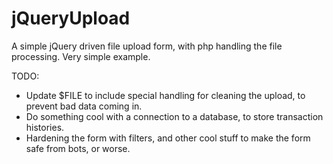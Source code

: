 jQueryUpload
============

A simple jQuery driven file upload form, with php handling the file processing. Very simple example.

TODO:

* Update $FILE to include special handling for cleaning the upload, to prevent bad data coming in.
* Do something cool with a connection to a database, to store transaction histories.
* Hardening the form with filters, and other cool stuff to make the form safe from bots, or worse.

